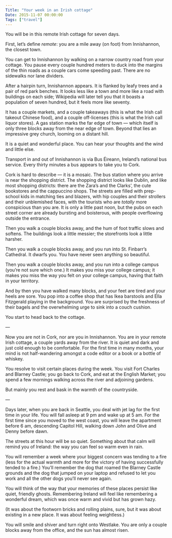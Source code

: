 ```yaml
---
Title: "Your week in an Irish cottage"
Date: 2015-11-07 00:00:00
Tags: ["travel"]
---
```


<p>You will be in this remote Irish cottage for seven days.</p>


<p>First, let’s define <em>remote</em>: you are a mile away (on foot) from Innishannon, the closest town.</p>


<p>You can get to Innishannon by walking on a narrow country road from your cottage.  You pause every couple hundred meters to duck into the margins of the thin roads as a couple cars come speeding past.  There are no sidewalks nor lane dividers.</p>


<p>After a hairpin turn, Innishannon appears.  It is flanked by leafy trees and a pair of red park benches.  It looks less like a town and more like a road with buildings on each side; Wikipedia will later tell you that it boasts a population of seven hundred, but it feels more like seventy.</p>


<p>It has a couple markets, and a couple takeaways (this is what the Irish call takeout Chinese food), and a couple off-licenses (this is what the Irish call liquor stores).  A gas station marks the far edge of town — which itself is only three blocks away from the near edge of town. Beyond that lies an impressive grey church, looming on a distant hill.</p>


<p>It is a quiet and wonderful place.  You can hear your thoughts and the wind and little else.</p>


<p>Transport in and out of Innishannon is via Bus Éireann, Ireland’s national bus service.  Every thirty minutes a bus appears to take you to Cork.</p>


<p>Cork is hard to describe — it is a mosaic.  The bus station where you arrive is near the shopping district.  The shopping district looks like Dublin, and like most shopping districts: there are the Zara’s and the Clarks’, the cute bookstores and the cappuccino shops.  The streets are filled with prep-school kids in matching ties and blazers, with hip couples and their strollers and their unblemished faces, with the tourists who are <em>totally</em> more conspicious than you are.  It is only a little past noon, but the pubs on each street corner are already bursting and boisterous, with people overflowing outside the entrance.</p>


<p>Then you walk a couple blocks away, and the hum of foot traffic slows and softens.  The buildings look a little messier; the storefronts look a little harsher.</p>


<p>Then you walk a couple blocks away, and you run into St. Finbarr’s Cathedral.  It dwarfs you.  You have never seen anything so beautiful.</p>


<p>Then you walk a couple blocks away, and you run into a college campus (you’re not sure which one.)  It makes you miss your college campus; it makes you miss the way you felt on your college campus, having that faith in your territory.</p>


<p>And by then you have walked many blocks, and your feet are tired and your heels are sore.  You pop into a coffee shop that has Ikea barstools and Ella Fitzgerald playing in the background.  You are surprised by the freshness of their bagels and the overwhelming urge to sink into a couch cushion.</p>


<p>You start to head back to the cottage.</p>


<p>—</p>


<p>Now you are not in Cork, nor are you in Innishannon.  You are in your remote Irish cottage, a couple yards away from the river.  It is quiet and dark and just cold enough to be comfortable.  For the first time in many months, your mind is not half-wandering amongst a code editor or a book or a bottle of whiskey.</p>


<p>You resolve to visit certain places during the week.  You visit Fort Charles and Blarney Castle; you go back to Cork, and eat at the English Market; you spend a few mornings walking across the river and adjoining gardens.</p>


<p>But mainly you rest and bask in the warmth of the countryside.</p>


<p>—</p>


<p>Days later, when you are back in Seattle, you deal with jet lag for the first time in your life.  You will fall asleep at 9 pm and wake up at 5 am. For the first time since you moved to the west coast, you will leave the apartment before 6 am, descending Capitol Hill, walking down John and Olive and Denny before dawn.</p>


<p>The streets at this hour will be so quiet.  Something about that calm will remind you of Ireland: the way you can feel so warm even in rain.</p>


<p>You will remember a week where your biggest concern was tending to a fire (less for the actual warmth and more for the victory of having successfully tended to a fire.)  You’ll remember the dog that roamed the Blarney Castle grounds and the dog that jumped on your laptop and refused to let you work and all the other dogs you’ll never see again.</p>


<p>You will think of the way that your memories of these places persist like quiet, friendly ghosts.  Remembering Ireland will feel like remembering a wonderful dream, which was once warm and vivid but has grown hazy.</p>


<p>(It was about the footworn bricks and rolling plains, sure, but it was about existing in a new place.  It was about feeling weightless.)</p>


<p>You will smile and shiver and turn right onto Westlake.  You are only a couple blocks away from the office, and the sun has almost risen.</p>
	
